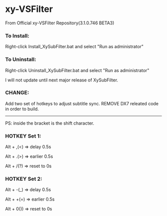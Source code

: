 # xy-VSFilter
From Official xy-VSFilter Repository(3.1.0.746 BETA3)

### To Install:
Right-click Install_XySubFilter.bat and select "Run as administrator"

### To Uninstall:
Right-click Uninstall_XySubFilter.bat and select "Run as administrator"

I will not update until next major release of XySubFilter.

### CHANGE:
Add two set of hotkeys to adjust subtitle sync.
REMOVE DX7 releated code in order to build.

---

PS: inside the bracket is the shift character.

### HOTKEY Set 1:

Alt + ,(<) => delay 0.5s

Alt + .(>) => earlier 0.5s

Alt + /(?) => reset to 0s

### HOTKEY Set 2:

Alt + -(_) => delay 0.5s

Alt + +(=) => earlier 0.5s

Alt + 0()) => reset to 0s

